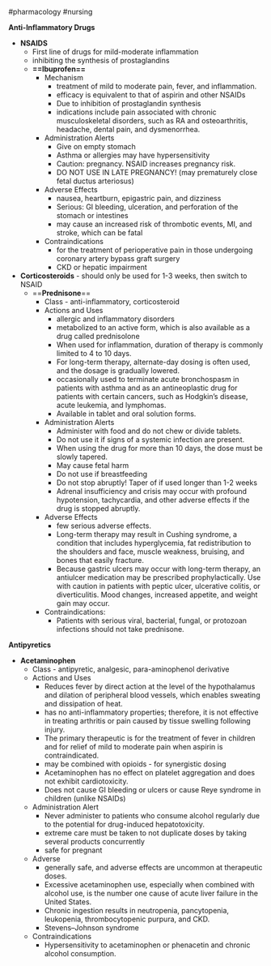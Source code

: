 #pharmacology #nursing 

**Anti-Inflammatory Drugs**
- **NSAIDS**
	- First line of drugs for mild-moderate inflammation
	- inhibiting the synthesis of prostaglandins
	- **==Ibuprofen==**
		- Mechanism
			- treatment of mild to moderate pain, fever, and inflammation.
			- efficacy is equivalent to that of aspirin and other NSAIDs
			- Due to inhibition of prostaglandin synthesis
			- indications include pain associated with chronic musculoskeletal disorders, such as RA and osteoarthritis, headache, dental pain, and dysmenorrhea.
		- Administration Alerts
			- Give on empty stomach
			- Asthma or allergies may have hypersensitivity
			- Caution: pregnancy. NSAID increases pregnancy risk.
			- DO NOT USE IN LATE PREGNANCY! (may prematurely close fetal ductus arteriosus)
		- Adverse Effects
			- nausea, heartburn, epigastric pain, and dizziness
			- Serious: GI bleeding, ulceration, and perforation of the stomach or intestines
			- may cause an increased risk of thrombotic events, MI, and stroke, which can be fatal
		- Contraindications
			- for the treatment of perioperative pain in those undergoing coronary artery bypass graft surgery
			 - CKD or hepatic impairment
- **Corticosteroids** - should only be used for 1-3 weeks, then switch to NSAID
	- ==**Prednisone**==
		- Class - anti-inflammatory, corticosteroid
		- Actions and Uses
			- allergic and inflammatory disorders
			- metabolized to an active form, which is also available as a drug called prednisolone
			- When used for inflammation, duration of therapy is commonly limited to 4 to 10 days.
			- For long-term therapy, alternate-day dosing is often used, and the dosage is gradually lowered.
			- occasionally used to terminate acute bronchospasm in patients with asthma and as an antineoplastic drug for patients with certain cancers, such as Hodgkin’s disease, acute leukemia, and lymphomas.
			- Available in tablet and oral solution forms.
		- Administration Alerts
			- Administer with food and do not chew or divide tablets.
			- Do not use it if signs of a systemic infection are present.
			- When using the drug for more than 10 days, the dose must be slowly tapered.
			- May cause fetal harm
			- Do not use if breastfeeding
			- Do not stop abruptly! Taper of if used longer than 1-2 weeks
			- Adrenal insufficiency and crisis may occur with profound hypotension, tachycardia, and other adverse effects if the drug is stopped abruptly.
		- Adverse Effects
			- few serious adverse effects.
			- Long-term therapy may result in Cushing syndrome, a condition that includes hyperglycemia, fat redistribution to the shoulders and face, muscle weakness, bruising, and bones that easily fracture.
			- Because gastric ulcers may occur with long-term therapy, an antiulcer medication may be prescribed prophylactically. Use with caution in patients with peptic ulcer, ulcerative colitis, or diverticulitis. Mood changes, increased appetite, and weight gain may occur.
		- Contraindications:
			- Patients with serious viral, bacterial, fungal, or protozoan infections should not take prednisone.

**Antipyretics**
- **Acetaminophen**
	- Class - antipyretic, analgesic, para-aminophenol derivative
	- Actions and Uses
		- Reduces fever by direct action at the level of the hypothalamus and dilation of peripheral blood vessels, which enables sweating and dissipation of heat.
		- has no anti-inflammatory properties; therefore, it is not effective in treating arthritis or pain caused by tissue swelling following injury.
		- The primary therapeutic is for the treatment of fever in children and for relief of mild to moderate pain when aspirin is contraindicated.
		- may be combined with opioids - for synergistic dosing
		- Acetaminophen has no effect on platelet aggregation and does not exhibit cardiotoxicity.
		- Does not cause GI bleeding or ulcers or cause Reye syndrome in children (unlike NSAIDs)
	- Administration Alert
		- Never administer to patients who consume alcohol regularly due to the potential for drug-induced hepatotoxicity.
		- extreme care must be taken to not duplicate doses by taking several products concurrently
		- safe for pregnant
	- Adverse
		- generally safe, and adverse effects are uncommon at therapeutic doses.
		- Excessive acetaminophen use, especially when combined with alcohol use, is the number one cause of acute liver failure in the United States.
		- Chronic ingestion results in neutropenia, pancytopenia, leukopenia, thrombocytopenic purpura, and CKD.
		- Stevens–Johnson syndrome
	- Contraindications
		- Hypersensitivity to acetaminophen or phenacetin and chronic alcohol consumption.
